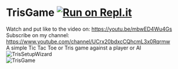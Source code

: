 # TrisGame [![Run on Repl.it](https://repl.it/badge/github/OrangoMango/TrisGame)](https://repl.it/github/OrangoMango/TrisGame)
Watch and put like to the video on: https://youtu.be/mbwED4Wu4Gs
<br>
Subscribe on my channel: https://www.youtube.com/channel/UCrx20bdxcCQhcmL3x0Rqrmw <br>
A simple Tic Tac Toe or Tris game against a player or AI<br>
![TrisSetupWizard](https://user-images.githubusercontent.com/61402409/77247703-e5a2b900-6c33-11ea-8d4e-769b8e5f5bbb.png)<br>
![TrisGame](https://user-images.githubusercontent.com/61402409/77467335-1b01ff00-6e0c-11ea-989c-a87c38230e54.png)
